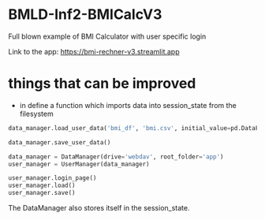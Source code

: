 # BMLD-Inf2-BMICalcV3
Full blown example of BMI Calculator with user specific login

Link to the app: https://bmi-rechner-v3.streamlit.app


# things that can be improved
- in define a function which imports data into session_state from the filesystem

```python
data_manager.load_user_data('bmi_df', 'bmi.csv', initial_value=pd.DataFrame)

data_manager.save_user_data()

data_manager = DataManager(drive='webdav', root_folder='app')
user_manager = UserManager(data_manager)

user_manager.login_page()
user_manager.load()
user_manager.save()
```

The DataManager also stores itself in the session_state.